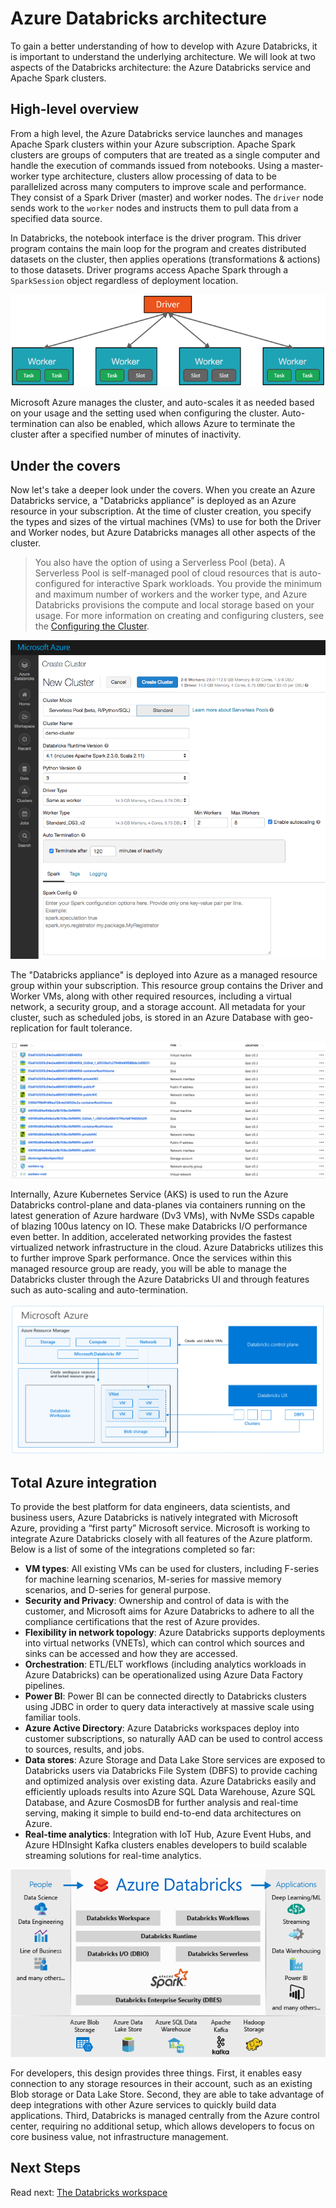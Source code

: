 # Azure Databricks architecture

To gain a better understanding of how to develop with Azure Databricks, it is important to understand the underlying architecture. We will look at two aspects of the Databricks architecture: the Azure Databricks service and Apache Spark clusters.

## High-level overview

From a high level, the Azure Databricks service launches and manages Apache Spark clusters within your Azure subscription. Apache Spark clusters are groups of computers that are treated as a single computer and handle the execution of commands issued from notebooks. Using a master-worker type architecture, clusters allow processing of data to be parallelized across many computers to improve scale and performance. They consist of a Spark Driver (master) and worker nodes. The `driver` node sends work to the `worker` nodes and instructs them to pull data from a specified data source.

In Databricks, the notebook interface is the driver program. This driver program contains the main loop for the program and creates distributed datasets on the cluster, then applies operations (transformations & actions) to those datasets. Driver programs access Apache Spark through a `SparkSession` object regardless of deployment location.

![Diagram of an example Apache Spark cluster, consisting of a Driver node and four worker nodes.](media/apache-spark-physical-cluster.png "Apache Spark cluster")

Microsoft Azure manages the cluster, and auto-scales it as needed based on your usage and the setting used when configuring the cluster. Auto-termination can also be enabled, which allows Azure to terminate the cluster after a specified number of minutes of inactivity.

## Under the covers

Now let's take a deeper look under the covers. When you create an Azure Databricks service, a "Databricks appliance" is deployed as an Azure resource in your subscription. At the time of cluster creation, you specify the types and sizes of the virtual machines (VMs) to use for both the Driver and Worker nodes, but Azure Databricks manages all other aspects of the cluster.

> You also have the option of using a Serverless Pool (beta). A Serverless Pool is self-managed pool of cloud resources that is auto-configured for interactive Spark workloads. You provide the minimum and maximum number of workers and the worker type, and Azure Databricks provisions the compute and local storage based on your usage. For more information on creating and configuring clusters, see the [Configuring the Cluster](../configuration/clusters.md).

![Create a cluster in Azure Databricks](media/azure-databricks-create-cluster.png "Create cluster")

The "Databricks appliance" is deployed into Azure as a managed resource group within your subscription. This resource group contains the Driver and Worker VMs, along with other required resources, including a virtual network, a security group, and a storage account. All metadata for your cluster, such as scheduled jobs, is stored in an Azure Database with geo-replication for fault tolerance.

![Databricks managed resource group resource list](media/azure-databricks-managed-resource-group.png "Managed resource group")

Internally, Azure Kubernetes Service (AKS) is used to run the Azure Databricks control-plane and data-planes via containers running on the latest generation of Azure hardware (Dv3 VMs), with NvMe SSDs capable of blazing 100us latency on IO. These make Databricks I/O performance even better. In addition, accelerated networking provides the fastest virtualized network infrastructure in the cloud. Azure Databricks utilizes this to further improve Spark performance. Once the services within this managed resource group are ready, you will be able to manage the Databricks cluster through the Azure Databricks UI and through features such as auto-scaling and auto-termination.

![Azure Databricks architecture diagram](media/azure-databricks-architecture.png "Azure Databricks architecture")

## Total Azure integration

To provide the best platform for data engineers, data scientists, and business users, Azure Databricks is natively integrated with Microsoft Azure, providing a “first party” Microsoft service. Microsoft is working to integrate Azure Databricks closely with all features of the Azure platform. Below is a list of some of the integrations completed so far:

- **VM types**: All existing VMs can be used for clusters, including F-series for machine learning scenarios, M-series for massive memory scenarios, and D-series for general purpose.
- **Security and Privacy**: Ownership and control of data is with the customer, and Microsoft aims for Azure Databricks to adhere to all the compliance certifications that the rest of Azure provides.
- **Flexibility in network topology**: Azure Databricks supports deployments into virtual networks (VNETs), which can control which sources and sinks can be accessed and how they are accessed.
- **Orchestration**: ETL/ELT workflows (including analytics workloads in Azure Databricks) can be operationalized using Azure Data Factory pipelines.
- **Power BI**: Power BI can be connected directly to Databricks clusters using JDBC in order to query data interactively at massive scale using familiar tools.
- **Azure Active Directory**: Azure Databricks workspaces deploy into customer subscriptions, so naturally AAD can be used to control access to sources, results, and jobs.
- **Data stores**: Azure Storage and Data Lake Store services are exposed to Databricks users via Databricks File System (DBFS) to provide caching and optimized analysis over existing data. Azure Databricks easily and efficiently uploads results into Azure SQL Data Warehouse, Azure SQL Database, and Azure CosmosDB for further analysis and real-time serving, making it simple to build end-to-end data architectures on Azure.
- **Real-time analytics**: Integration with IoT Hub, Azure Event Hubs, and Azure HDInsight Kafka clusters enables developers to build scalable streaming solutions for real-time analytics.

![Diagram of Azure Databricks ecosystem](media/azure-databricks-ecosystem.png "Azure Databricks ecosystem")

For developers, this design provides three things. First, it enables easy connection to any storage resources in their account, such as an existing Blob storage or Data Lake Store. Second, they are able to take advantage of deep integrations with other Azure services to quickly build data applications. Third, Databricks is managed centrally from the Azure control center, requiring no additional setup, which allows developers to focus on core business value, not infrastructure management.

## Next Steps

Read next: [The Databricks workspace](../workspace/workspace-overview.md)
